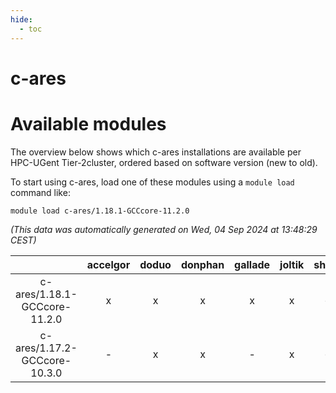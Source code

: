 ```yaml
---
hide:
  - toc
---
```


c-ares
======

# Available modules


The overview below shows which c-ares installations are available per HPC-UGent Tier-2cluster, ordered based on software version (new to old).

To start using c-ares, load one of these modules using a `module load` command like:

```shell
module load c-ares/1.18.1-GCCcore-11.2.0
```

*(This data was automatically generated on Wed, 04 Sep 2024 at 13:48:29 CEST)*  

| |accelgor|doduo|donphan|gallade|joltik|shinx|skitty|
| :---: | :---: | :---: | :---: | :---: | :---: | :---: | :---: |
|c-ares/1.18.1-GCCcore-11.2.0|x|x|x|x|x|-|x|
|c-ares/1.17.2-GCCcore-10.3.0|-|x|x|-|x|-|x|
